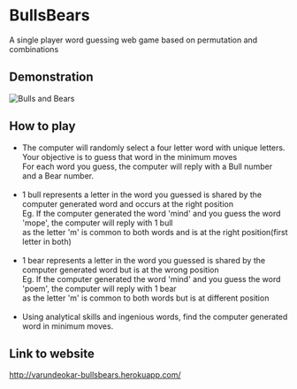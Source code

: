 # BullsBears
A single player word guessing web game based on permutation and combinations

## Demonstration
![Bulls and Bears](https://user-images.githubusercontent.com/64461219/129135786-b25ef4d6-fe88-459c-bc19-32764fe965f3.gif)

## How to play
- The computer will randomly select a four letter word with unique letters. Your objective is to guess that word in the minimum moves<br>
For each word you guess, the computer will reply with a Bull number and a Bear number. <br><br>
- 1 bull represents a letter in the word you guessed is shared by the computer generated word and occurs at the right position<br>
Eg. If the computer generated the word 'mind' and you guess the word 'mope', the computer will reply with 1 bull <br>
as the letter 'm' is common to both words and is at the right position(first letter in both) <br><br>
- 1 bear represents a letter in the word you guessed is shared by the computer generated word but is at the wrong position <br>
Eg. If the computer generated the word 'mind' and you guess the word 'poem', the computer will reply with 1 bear <br>
as the letter 'm' is common to both words but is at different position <br><br>
- Using analytical skills and ingenious words, find the computer generated word in minimum moves.

## Link to website
http://varundeokar-bullsbears.herokuapp.com/
